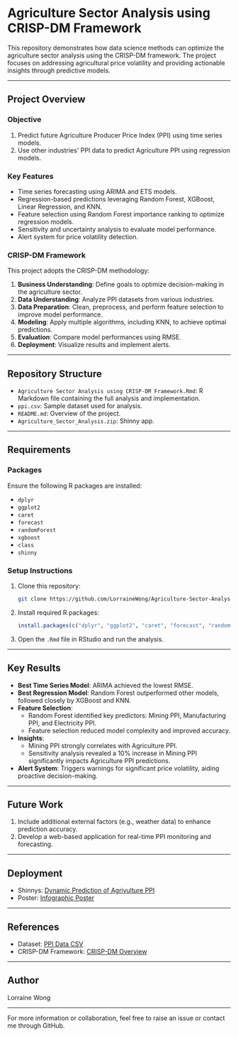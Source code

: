 # Agriculture Sector Analysis using CRISP-DM Framework

This repository demonstrates how data science methods can optimize the agriculture sector analysis using the CRISP-DM framework. The project focuses on addressing agricultural price volatility and providing actionable insights through predictive models.

---

## Project Overview

### **Objective**
1. Predict future Agriculture Producer Price Index (PPI) using time series models.
2. Use other industries' PPI data to predict Agriculture PPI using regression models.

### **Key Features**
- Time series forecasting using ARIMA and ETS models.
- Regression-based predictions leveraging Random Forest, XGBoost, Linear Regression, and KNN.
- Feature selection using Random Forest importance ranking to optimize regression models.
- Sensitivity and uncertainty analysis to evaluate model performance.
- Alert system for price volatility detection.

### **CRISP-DM Framework**
This project adopts the CRISP-DM methodology:
1. **Business Understanding**: Define goals to optimize decision-making in the agriculture sector.
2. **Data Understanding**: Analyze PPI datasets from various industries.
3. **Data Preparation**: Clean, preprocess, and perform feature selection to improve model performance.
4. **Modeling**: Apply multiple algorithms, including KNN, to achieve optimal predictions.
5. **Evaluation**: Compare model performances using RMSE.
6. **Deployment**: Visualize results and implement alerts.

---

## Repository Structure
- `Agriculture Sector Analysis using CRISP-DM Framework.Rmd`: R Markdown file containing the full analysis and implementation.
- `ppi.csv`: Sample dataset used for analysis.
- `README.md`: Overview of the project.
- `Agriculture_Sector_Analysis.zip`: Shinny app.

---

## Requirements

### **Packages**
Ensure the following R packages are installed:
- `dplyr`
- `ggplot2`
- `caret`
- `forecast`
- `randomForest`
- `xgboost`
- `class`
- `shinny`

### **Setup Instructions**
1. Clone this repository:
   ```bash
   git clone https://github.com/LorraineWong/Agriculture-Sector-Analysis.git
   ```
2. Install required R packages:
   ```R
   install.packages(c("dplyr", "ggplot2", "caret", "forecast", "randomForest", "xgboost", "class","shinny"))
   ```
3. Open the `.Rmd` file in RStudio and run the analysis.

---

## Key Results
- **Best Time Series Model**: ARIMA achieved the lowest RMSE.
- **Best Regression Model**: Random Forest outperformed other models, followed closely by XGBoost and KNN.
- **Feature Selection**:
  - Random Forest identified key predictors: Mining PPI, Manufacturing PPI, and Electricity PPI.
  - Feature selection reduced model complexity and improved accuracy.
- **Insights**:
  - Mining PPI strongly correlates with Agriculture PPI.
  - Sensitivity analysis revealed a 10% increase in Mining PPI significantly impacts Agriculture PPI predictions.
- **Alert System**: Triggers warnings for significant price volatility, aiding proactive decision-making.

---

## Future Work
1. Include additional external factors (e.g., weather data) to enhance prediction accuracy.
2. Develop a web-based application for real-time PPI monitoring and forecasting.

---

## Deployment
- Shinnys: [Dynamic Prediction of Agrivulture PPI](https://qk8k0u-lorraine-wong.shinyapps.io/Agriculture_Sector_Analysis/)
- Poster: [Infographic Poster](https://www.canva.com/design/DAGa3ti-8YM/SGL8o9AWkLplmzttfp9JgQ/view?utm_content=DAGa3ti-8YM&utm_campaign=share_your_design&utm_medium=link&utm_source=shareyourdesignpanel)

---

## References
- Dataset: [PPI Data CSV](https://storage.dosm.gov.my/ppi/ppi.csv)
- CRISP-DM Framework: [CRISP-DM Overview](https://www.crisp-dm.org/)

---

## Author
Lorraine Wong

---

For more information or collaboration, feel free to raise an issue or contact me through GitHub.
